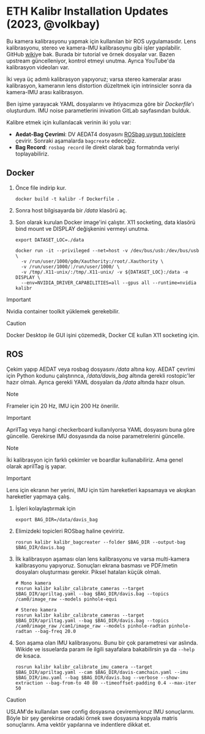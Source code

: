 # ETH Kalibr Installation Updates (2023, @volkbay)  #
Bu kamera kalibrasyonu yapmak için kullanılan bir ROS uygulamasıdır. Lens kalibrasyonu, stereo ve kamera-IMU kalibrasoynu gibi işler yapılabilir. GitHub [wiki](https://github.com/ethz-asl/kalibr/wiki)ye bak. Burada bir tutorial ve örnek dosyalar var. Bazen upstream güncelleniyor, kontrol etmeyi unutma. Ayrıca YouTube'da kalibrasyon videoları var.

İki veya üç adımlı kalibrasyon yapıyoruz; varsa stereo kameralar arası kalibrasyon, kameranın lens distortion düzeltmek için intrinsicler sonra da kamera-IMU arası kalibrasyon. 

Ben işime yarayacak YAML dosyalarını ve ihtiyacımıza göre bir *Dockerfile*'ı oluşturdum. IMU noise parametlerini inivation GitLab sayfasından bulduk.

Kalibre etmek için kullanılacak verinin iki yolu var:
- **Aedat-Bag Çevrimi**: DV AEDAT4 dosyasını [ROSbag uygun topiclere](https://github.com/ethz-asl/kalibr/wiki/Bag-format) çevirir. Sonraki aşamalarda `bagcreate` edeceğiz.
- **Bag Record**: `rosbag record` ile direkt olarak bag formatında veriyi toplayabiliriz.
  
## Docker ##
1. Önce file indirip kur.
    
   ```
   docker build -t kalibr -f Dockerfile .
   ```

2. Sonra host bilgisayarda bir */data* klasörü aç.
3. Son olarak kurulan Docker image'ini çalıştır. X11 socketing, data klasörü bind mount ve DISPLAY değişkenini vermeyi unutma.

    ```
    export DATASET_LOC=./data

    docker run -it --privileged --net=host -v /dev/bus/usb:/dev/bus/usb \
      -v /run/user/1000/gdm/Xauthority:/root/.Xauthority \
      -v /run/user/1000/:/run/user/1000/ \
      -v /tmp/.X11-unix/:/tmp/.X11-unix/ -v ${DATASET_LOC}:/data -e DISPLAY \
      --env=NVIDIA_DRIVER_CAPABILITIES=all --gpus all --runtime=nvidia kalibr
    ```

> [!IMPORTANT]
> Nvidia container toolkit yüklemek gerekebilir.

> [!CAUTION]
> Docker Desktop ile GUI işini çözemedik, Docker CE kullan X11 socketing için.

## ROS ##
Çekim yapıp AEDAT veya rosbag dosyasını */data* altına koy. AEDAT çevrimi için Python kodunu çalıştırınca, */data/davis_bag* altında gerekli rostopic'ler hazır olmalı. Ayrıca gerekli YAML dosyaları da */data* altında hazır olsun.

> [!NOTE]
> Frameler için 20 Hz, IMU için 200 Hz önerilir.

> [!IMPORTANT]
> AprilTag veya hangi checkerboard kullanılyorsa YAML dosyasını buna göre güncelle. Gerekirse IMU dosyasında da noise parametrelerini güncelle.

> [!NOTE]
> İki kalibrasyon için farklı çekimler ve boardlar kullanabiliriz. Ama genel olarak aprilTag iş yapar.

> [!IMPORTANT]
> Lens için ekranın her yerini, IMU için tüm hareketleri kapsamaya ve akışkan hareketler yapmaya çalış.  

1. İşleri kolaylaştırmak için
   
   ```
   export BAG_DIR=/data/davis_bag
   ```

2. Elimizdeki topicleri ROSbag haline çeviririz.
   
   ```
   rosrun kalibr kalibr_bagcreater --folder $BAG_DIR --output-bag $BAG_DIR/davis.bag
   ```

4. İlk kalibrasyon aşaması olan lens kalibrasyonu ve varsa multi-kamera kalibrasyonu yapıyoruz. Sonuçları ekrana basması ve PDF/metin dosyaları oluşturması gerekir. Piksel hataları küçük olmalı.
   
   ```
   # Mono kamera
   rosrun kalibr kalibr_calibrate_cameras --target $BAG_DIR/apriltag.yaml --bag $BAG_DIR/davis.bag --topics /cam0/image_raw --models pinhole-equi
   
   # Stereo kamera
   rosrun kalibr kalibr_calibrate_cameras --target $BAG_DIR/apriltag.yaml --bag $BAG_DIR/davis.bag --topics /cam0/image_raw /cam1/image_raw --models pinhole-radtan pinhole-radtan --bag-freq 20.0
   ```

5. Son aşama olan IMU kalibrasyonu. Bunu bir çok parametresi var aslında. Wikide ve issuelarda param ile ilgili sayafalara bakabilirsin ya da ```--help``` de kısaca.
   
   ```
   rosrun kalibr kalibr_calibrate_imu_camera --target $BAG_DIR/apriltag.yaml --cam $BAG_DIR/davis-camchain.yaml --imu $BAG_DIR/imu.yaml --bag $BAG_DIR/davis.bag --verbose --show-extraction --bag-from-to 40 80 --timeoffset-padding 0.4 --max-iter 50
   ```

> [!CAUTION]
> USLAM'de kullanılan swe config dosyasına çeviremiyoruz IMU sonuçlarını. Böyle bir şey gerekirse oradaki örnek swe dosyasına kopyala matris sonuçlarını. Ama vektör yapılarına ve indentlere dikkat et.